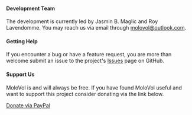 ---
---

#### Development Team
The development is currently led by Jasmin B. Maglic and Roy Lavendomme. 
You may reach us via email through [molovol@outlook.com](mailto:molovol@outlook.com).

#### Getting Help
If you encounter a bug or have a feature request, you are more than welcome 
submit an issue to the project's [Issues](https://github.com/jmaglic/MoloVol/issues) page on GitHub.

#### Support Us
MoloVol is and will always be free. If you have found MoloVol useful and want to support 
this project consider donating via the link below.

<div class="button-row">
<a class="button" href="https://www.paypal.com/donate?hosted_button_id=SZXAR7PEZKW6C" target="_blank">Donate via PayPal</a>
</div>
